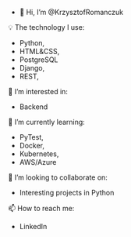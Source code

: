 - 👋 Hi, I’m @KrzysztofRomanczuk

💡 The technology I use: 
- Python, 
- HTML&CSS, 
- PostgreSQL
- Django, 
- REST, 

👀 I’m interested in:
- Backend 

🌱 I’m currently learning: 
- PyTest, 
- Docker, 
- Kubernetes, 
- AWS/Azure

💞️ I’m looking to collaborate on:
- Interesting projects in Python

📫 How to reach me:
- LinkedIn

<!---
KrzysztofRomanczuk/KrzysztofRomanczuk is a ✨ special ✨ repository because its `README.md` (this file) appears on your GitHub profile.
You can click the Preview link to take a look at your changes.
--->
